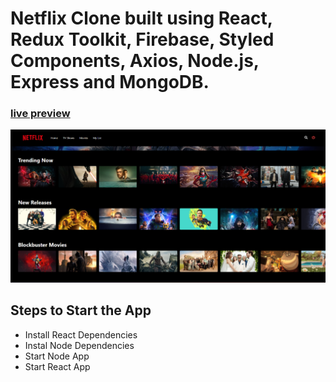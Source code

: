# Netflix Clone built using React, Redux Toolkit, Firebase, Styled Components, Axios, Node.js, Express and MongoDB.

### [live preview](https://osmannetflix.netlify.app/)

![react netflix](netflix-ui/src/assets/netflix.png)

## Steps to Start the App

+ Install React Dependencies
+ Instal Node Dependencies
+ Start Node App
+ Start React App


